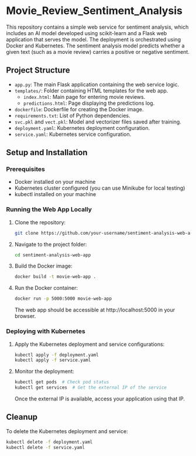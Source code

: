 # Movie_Review_Sentiment_Analysis

This repository contains a simple web service for sentiment analysis, which includes an AI model developed using scikit-learn  and a Flask web application that serves the model. The deployment is orchestrated using Docker and Kubernetes. The sentiment analysis model predicts whether a given text (such as a movie review) carries a positive or negative sentiment.  

## Project Structure

- `app.py`: The main Flask application containing the web service logic.
- `templates/`: Folder containing HTML templates for the web app.
  - `index.html`: Main page for entering movie reviews.
  - `predictions.html`: Page displaying the predictions log.
- `dockerfile`: Dockerfile for creating the Docker image.
- `requirements.txt`: List of Python dependencies.
- `svc.pkl` and `vect.pkl`: Model and vectorizer files saved after training.
- `deployment.yaml`: Kubernetes deployment configuration.
- `service.yaml`: Kubernetes service configuration.

## Setup and Installation

### Prerequisites

- Docker installed on your machine
- Kubernetes cluster configured (you can use Minikube for local testing)
- kubectl installed on your machine

### Running the Web App Locally

1. Clone the repository:

   ```bash
   git clone https://github.com/your-username/sentiment-analysis-web-app.git
   ```

2. Navigate to the project folder:

   ```bash
   cd sentiment-analysis-web-app
   ```

3. Build the Docker image:

   ```bash
   docker build -t movie-web-app .
   ```

4. Run the Docker container:

   ```bash
   docker run -p 5000:5000 movie-web-app
   ```

   The web app should be accessible at http://localhost:5000 in your browser.

### Deploying with Kubernetes

1. Apply the Kubernetes deployment and service configurations:

   ```bash
   kubectl apply -f deployment.yaml
   kubectl apply -f service.yaml
   ```

2. Monitor the deployment:

   ```bash
   kubectl get pods  # Check pod status
   kubectl get services  # Get the external IP of the service
   ```

   Once the external IP is available, access your application using that IP.


## Cleanup

To delete the Kubernetes deployment and service:

```bash
kubectl delete -f deployment.yaml
kubectl delete -f service.yaml
```

